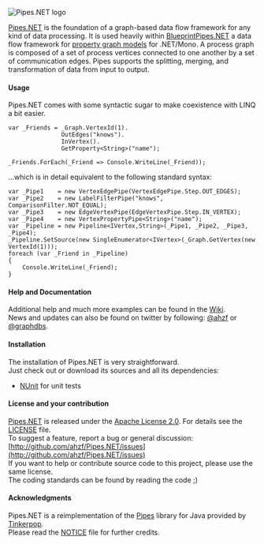![Pipes.NET logo](/ahzf/Pipes.NET/raw/master/doc/Pipes.NET-logo.png)

[Pipes.NET](http://github.com/ahzf/Pipes.NET) is the foundation of a graph-based data flow framework for any kind of data processing.
It is used heavily within [BlueprintPipes.NET](http://github.com/ahzf/BlueprintPipes.NET) a data flow framework for
[property graph models](http://github.com/tinkerpop/gremlin/wiki/Defining-a-Property-Graph) for .NET/Mono.
A process graph is composed of a set of process vertices connected to one another by a set of communication edges.
Pipes supports the splitting, merging, and transformation of data from input to output. 

#### Usage

Pipes.NET comes with some syntactic sugar to make coexistence with LINQ a bit easier.

    var _Friends = _Graph.VertexId(1).
                   OutEdges("knows").
                   InVertex().
                   GetProperty<String>("name");

    _Friends.ForEach(_Friend => Console.WriteLine(_Friend));

...which is in detail equivalent to the following standard syntax:

    var _Pipe1    = new VertexEdgePipe(VertexEdgePipe.Step.OUT_EDGES);
    var _Pipe2    = new LabelFilterPipe("knows", ComparisonFilter.NOT_EQUAL);
    var _Pipe3    = new EdgeVertexPipe(EdgeVertexPipe.Step.IN_VERTEX);
    var _Pipe4    = new VertexPropertyPipe<String>("name");
    var _Pipeline = new Pipeline<IVertex,String>(_Pipe1, _Pipe2, _Pipe3, _Pipe4);
    _Pipeline.SetSource(new SingleEnumerator<IVertex>(_Graph.GetVertex(new VertexId(1)));
    foreach (var _Friend in _Pipeline)
    {
        Console.WriteLine(_Friend);
    }

#### Help and Documentation

Additional help and much more examples can be found in the [Wiki](http://github.com/ahzf/Pipes.NET/wiki).   
News and updates can also be found on twitter by following: [@ahzf](http://www.twitter.com/ahzf) or [@graphdbs](http://www.twitter.com/graphdbs).

#### Installation

The installation of Pipes.NET is very straightforward.    
Just check out or download its sources and all its dependencies:

- [NUnit](http://www.nunit.org/) for unit tests

#### License and your contribution

[Pipes.NET](http://github.com/ahzf/Pipes.NET) is released under the [Apache License 2.0](http://www.apache.org/licenses/LICENSE-2.0). For details see the [LICENSE](/ahzf/Pipes.NET/blob/master/LICENSE) file.    
To suggest a feature, report a bug or general discussion: [http://github.com/ahzf/Pipes.NET/issues](http://github.com/ahzf/Pipes.NET/issues)    
If you want to help or contribute source code to this project, please use the same license.   
The coding standards can be found by reading the code ;)

#### Acknowledgments

Pipes.NET is a reimplementation of the [Pipes](http://github.com/tinkerpop/pipes) library for Java provided by [Tinkerpop](http://tinkerpop.com).    
Please read the [NOTICE](/ahzf/Pipes.NET/blob/master/NOTICE) file for further credits.

#### 
